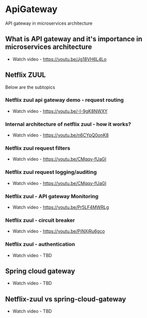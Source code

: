 # ApiGateway
 API gateway in microservices architecture
 
 ## What is API gateway and it's importance in microservices architecture
 
 * Watch video - https://youtu.be/Jg18VH6L4Lo
 
  ## Netflix ZUUL 
  
  Below are the subtopics 
  
  ### Netflix zuul api gateway demo - request routing
 
 * Watch video - https://youtu.be/-I-9gK8NWXY
 
 ### Internal architecture of netflix zuul - how it works?
 
 * Watch video - https://youtu.be/n6CYpQ0onK8
 
 ### Netflix zuul request filters
 
 * Watch video - https://youtu.be/CMqqy-fUaGI
 
 
 ### Netflix zuul request logging/auditing
 
 * Watch video - https://youtu.be/CMqqy-fUaGI
 
 
  ### Netflix zuul - API gateway Monitoring
 
 * Watch video - https://youtu.be/Pr5LF4MWRLg
 
  ### Netflix zuul - circuit breaker
 
 * Watch video - https://youtu.be/PjNXjRu6gco
 
 ### Netflix zuul - authentication
 
 * Watch video - TBD
 
  ## Spring cloud gateway
 
 * Watch video - TBD
 
  ## Netflix-zuul vs spring-cloud-gateway
 
 * Watch video - TBD
